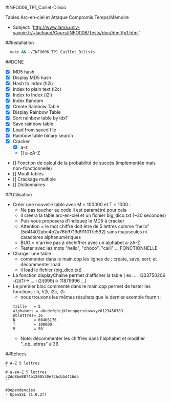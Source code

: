 #INFO006_TP1_Caillet-Dilisio

Tables Arc-en-ciel et Attaque Compromis Temps/Mémoire
* Subject: 'http://www.lama.univ-savoie.fr/~lachaud/Cours/INFO006/Tests/doc/html/tp1.html'


##Installation

 ```bash
   make && ./INFO006_TP1_Caillet_Dilisio
 ```

##DONE
- [x] MD5 hash
- [x] Display MD5 hash   
- [x] Hash to index (h2i)
- [x] Index to plain text (i2c) 
- [x] Index to Index (i2i) 
- [x] Index Random 
- [x] Create Rainbow Table 
- [x] Display Rainbow Table 
- [x] Sort rainbow table by idxT
- [x] Save rainbow table
- [x] Load from saved file
- [x] Rainbow table binary search
- [x] Cracker 
    - [x] a-z
    - [] a-zA-Z
- [] Fonction de calcul de la probabilité de succès (implementée mais non-fonctionnelle)
- [] Moult tables 
- [] Crackage multiple
- [] Dictionnaires

##Utilisation 
- Créer une nouvelle table avec M = 100000 et T = 1000 : 
    - Ne pas toucher au code il est paramétré pour cela 
    - Il créera la table arc-en-ciel et un fichier big_dico.txt (~30 secondes) 
    - Puis vous proposera d'indiquez le MD5 à cracker
    - Attention = le mot chiffré doit être de 5 lettres comme "hello" (5d41402abc4b2a76b9719d911017c592) sans majuscules ni caractères alphanumériques
    - BUG = n'arrive pas à déchiffrer avec un alphabet a-zA-Z 
    - Tester avec les mots "hello", "choco", "caill" ... FONCTIONNELLE 
- Charger une table :
    - commenter dans le main.cpp les lignes de : create, save, sort; et décommenter load 
    - il load le fichier (big_dico.txt) 
- La fonction displayChaine permet d'afficher la table ( ex:  ... 1333750206 -i2i(1)-> ... -i2i(999)-> 11879996 ...)
- Le premier bloc commenté dans le main.cpp permet de tester les fonctions : h, h2i, i2c, i2i. 
    - nous trouvons les mêmes résultats que le dernier exemple fournit :
    ```
    taille   = 5
    alphabets = abcdefghijklmnopqrstuvwxyz0123456789
    nblettres= 36
    N        = 60466176
    T        = 100000
    M        = 50`
    ```
    - Note: décommenter les chiffres dans l'alphabet et modifier "_nb_lettres" à 36
    
##Echecs
```
# A-Z 5 lettres
`
# a-zA-Z 5 lettres
c2dd8be8874b1200530e72bcb5d416da
``
    
#Dependencies 
- OpenSSL (1.0.2f)